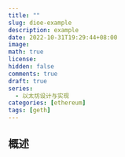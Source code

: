 ```yaml
---
title: ""
slug: dioe-example
description: example
date: 2022-10-31T19:29:44+08:00
image:
math: true
license:
hidden: false
comments: true
draft: true
series:
  - 以太坊设计与实现
categories: [ethereum]
tags: [geth]
---
```


## 概述
